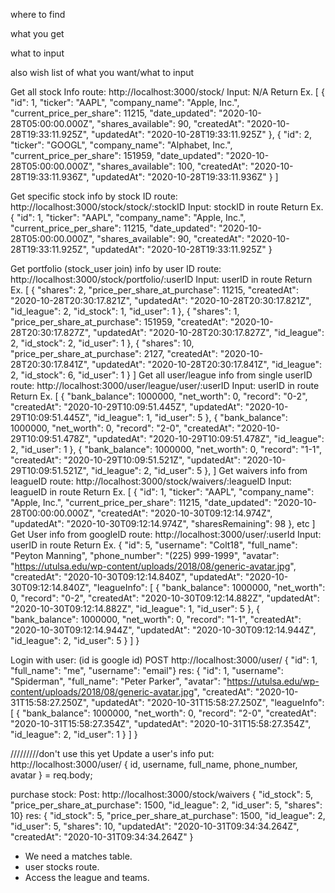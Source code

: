 where to find

what you get

what to input

also wish list of what you want/what to input

Get all stock Info
route:
http://localhost:3000/stock/
Input:
N/A
Return Ex.
[
    {
        "id": 1,
        "ticker": "AAPL",
        "company_name": "Apple, Inc.",
        "current_price_per_share": 11215,
        "date_updated": "2020-10-28T05:00:00.000Z",
        "shares_available": 90,
        "createdAt": "2020-10-28T19:33:11.925Z",
        "updatedAt": "2020-10-28T19:33:11.925Z"
    },
    {
        "id": 2,
        "ticker": "GOOGL",
        "company_name": "Alphabet, Inc.",
        "current_price_per_share": 151959,
        "date_updated": "2020-10-28T05:00:00.000Z",
        "shares_available": 100,
        "createdAt": "2020-10-28T19:33:11.936Z",
        "updatedAt": "2020-10-28T19:33:11.936Z"
    }
]

Get specific stock info by stock ID
route:
http://localhost:3000/stock/stock/:stockID
Input:
stockID in route
Return Ex.
{
    "id": 1,
    "ticker": "AAPL",
    "company_name": "Apple, Inc.",
    "current_price_per_share": 11215,
    "date_updated": "2020-10-28T05:00:00.000Z",
    "shares_available": 90,
    "createdAt": "2020-10-28T19:33:11.925Z",
    "updatedAt": "2020-10-28T19:33:11.925Z"
}

Get portfolio (stock_user join) info by user ID
route:
http://localhost:3000/stock/portfolio/:userID
Input:
userID in route
Return Ex.
[
    {
        "shares": 2,
        "price_per_share_at_purchase": 11215,
        "createdAt": "2020-10-28T20:30:17.821Z",
        "updatedAt": "2020-10-28T20:30:17.821Z",
        "id_league": 2,
        "id_stock": 1,
        "id_user": 1
    },
    {
        "shares": 1,
        "price_per_share_at_purchase": 151959,
        "createdAt": "2020-10-28T20:30:17.827Z",
        "updatedAt": "2020-10-28T20:30:17.827Z",
        "id_league": 2,
        "id_stock": 2,
        "id_user": 1
    },
    {
        "shares": 10,
        "price_per_share_at_purchase": 2127,
        "createdAt": "2020-10-28T20:30:17.841Z",
        "updatedAt": "2020-10-28T20:30:17.841Z",
        "id_league": 2,
        "id_stock": 6,
        "id_user": 1
    }
]
Get all user/league info from single userID
route:
http://localhost:3000/user/league/user/:userID
Input:
userID in route
Return Ex.
[
    {
        "bank_balance": 1000000,
        "net_worth": 0,
        "record": "0-2",
        "createdAt": "2020-10-29T10:09:51.445Z",
        "updatedAt": "2020-10-29T10:09:51.445Z",
        "id_league": 1,
        "id_user": 5
    },
    {
        "bank_balance": 1000000,
        "net_worth": 0,
        "record": "2-0",
        "createdAt": "2020-10-29T10:09:51.478Z",
        "updatedAt": "2020-10-29T10:09:51.478Z",
        "id_league": 2,
        "id_user": 1
    },
    {
        "bank_balance": 1000000,
        "net_worth": 0,
        "record": "1-1",
        "createdAt": "2020-10-29T10:09:51.521Z",
        "updatedAt": "2020-10-29T10:09:51.521Z",
        "id_league": 2,
        "id_user": 5
    },
]
Get waivers info from leagueID
route:
http://localhost:3000/stock/waivers/:leagueID
Input:
leagueID in route
Return Ex.
[
    {
        "id": 1,
        "ticker": "AAPL",
        "company_name": "Apple, Inc.",
        "current_price_per_share": 11215,
        "date_updated": "2020-10-28T00:00:00.000Z",
        "createdAt": "2020-10-30T09:12:14.974Z",
        "updatedAt": "2020-10-30T09:12:14.974Z",
        "sharesRemaining": 98
    }, etc
]
Get User info from googleID
route:
http://localhost:3000/user/:userId
Input:
userID in route
Return Ex.
{
    "id": 5,
    "username": "Colt18",
    "full_name": "Peyton Manning",
    "phone_number": "(225) 999-1999",
    "avatar": "https://utulsa.edu/wp-content/uploads/2018/08/generic-avatar.jpg",
    "createdAt": "2020-10-30T09:12:14.840Z",
    "updatedAt": "2020-10-30T09:12:14.840Z",
    "leagueInfo": [
        {
            "bank_balance": 1000000,
            "net_worth": 0,
            "record": "0-2",
            "createdAt": "2020-10-30T09:12:14.882Z",
            "updatedAt": "2020-10-30T09:12:14.882Z",
            "id_league": 1,
            "id_user": 5
        },
        {
            "bank_balance": 1000000,
            "net_worth": 0,
            "record": "1-1",
            "createdAt": "2020-10-30T09:12:14.944Z",
            "updatedAt": "2020-10-30T09:12:14.944Z",
            "id_league": 2,
            "id_user": 5
        }
    ]
}

Login with user: (id is google id)
POST http://localhost:3000/user/
{ "id": 1, "full_name": "me", "username": "email"}
res:
{
    "id": 1,
    "username": "Spiderman",
    "full_name": "Peter Parker",
    "avatar": "https://utulsa.edu/wp-content/uploads/2018/08/generic-avatar.jpg",
    "createdAt": "2020-10-31T15:58:27.250Z",
    "updatedAt": "2020-10-31T15:58:27.250Z",
    "leagueInfo": [
        {
            "bank_balance": 1000000,
            "net_worth": 0,
            "record": "2-0",
            "createdAt": "2020-10-31T15:58:27.354Z",
            "updatedAt": "2020-10-31T15:58:27.354Z",
            "id_league": 2,
            "id_user": 1
        }
    ]
}








/////////don't use this yet
Update a user's info
put: http://localhost:3000/user/
{ id, username, full_name, phone_number, avatar } = req.body;

purchase stock:
Post: http://localhost:3000/stock/waivers
{ "id_stock": 5, "price_per_share_at_purchase": 1500, "id_league": 2, "id_user": 5, "shares": 10}
res:
{
    "id_stock": 5,
    "price_per_share_at_purchase": 1500,
    "id_league": 2,
    "id_user": 5,
    "shares": 10,
    "updatedAt": "2020-10-31T09:34:34.264Z",
    "createdAt": "2020-10-31T09:34:34.264Z"
}

- We need a matches table.
- user stocks route.
- Access the league and teams.
